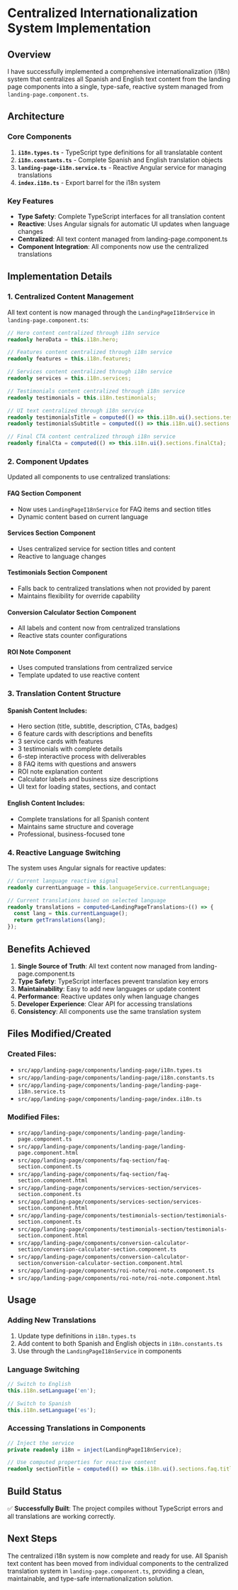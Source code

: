 # Centralized Internationalization System Implementation

## Overview

I have successfully implemented a comprehensive internationalization (i18n) system that centralizes all Spanish and English text content from the landing page components into a single, type-safe, reactive system managed from `landing-page.component.ts`.

## Architecture

### Core Components

1. **`i18n.types.ts`** - TypeScript type definitions for all translatable content
2. **`i18n.constants.ts`** - Complete Spanish and English translation objects
3. **`landing-page-i18n.service.ts`** - Reactive Angular service for managing translations
4. **`index.i18n.ts`** - Export barrel for the i18n system

### Key Features

- **Type Safety**: Complete TypeScript interfaces for all translation content
- **Reactive**: Uses Angular signals for automatic UI updates when language changes
- **Centralized**: All text content managed from landing-page.component.ts
- **Component Integration**: All components now use the centralized translations

## Implementation Details

### 1. Centralized Content Management

All text content is now managed through the `LandingPageI18nService` in `landing-page.component.ts`:

```typescript
// Hero content centralized through i18n service
readonly heroData = this.i18n.hero;

// Features content centralized through i18n service
readonly features = this.i18n.features;

// Services content centralized through i18n service
readonly services = this.i18n.services;

// Testimonials content centralized through i18n service
readonly testimonials = this.i18n.testimonials;

// UI text centralized through i18n service
readonly testimonialsTitle = computed(() => this.i18n.ui().sections.testimonials.title);
readonly testimonialsSubtitle = computed(() => this.i18n.ui().sections.testimonials.subtitle);

// Final CTA content centralized through i18n service
readonly finalCta = computed(() => this.i18n.ui().sections.finalCta);
```

### 2. Component Updates

Updated all components to use centralized translations:

#### FAQ Section Component

- Now uses `LandingPageI18nService` for FAQ items and section titles
- Dynamic content based on current language

#### Services Section Component

- Uses centralized service for section titles and content
- Reactive to language changes

#### Testimonials Section Component

- Falls back to centralized translations when not provided by parent
- Maintains flexibility for override capability

#### Conversion Calculator Section Component

- All labels and content now from centralized translations
- Reactive stats counter configurations

#### ROI Note Component

- Uses computed translations from centralized service
- Template updated to use reactive content

### 3. Translation Content Structure

#### Spanish Content Includes:

- Hero section (title, subtitle, description, CTAs, badges)
- 6 feature cards with descriptions and benefits
- 3 service cards with features
- 3 testimonials with complete details
- 6-step interactive process with deliverables
- 8 FAQ items with questions and answers
- ROI note explanation content
- Calculator labels and business size descriptions
- UI text for loading states, sections, and contact

#### English Content Includes:

- Complete translations for all Spanish content
- Maintains same structure and coverage
- Professional, business-focused tone

### 4. Reactive Language Switching

The system uses Angular signals for reactive updates:

```typescript
// Current language reactive signal
readonly currentLanguage = this.languageService.currentLanguage;

// Current translations based on selected language
readonly translations = computed<LandingPageTranslations>(() => {
  const lang = this.currentLanguage();
  return getTranslations(lang);
});
```

## Benefits Achieved

1. **Single Source of Truth**: All text content now managed from landing-page.component.ts
2. **Type Safety**: TypeScript interfaces prevent translation key errors
3. **Maintainability**: Easy to add new languages or update content
4. **Performance**: Reactive updates only when language changes
5. **Developer Experience**: Clear API for accessing translations
6. **Consistency**: All components use the same translation system

## Files Modified/Created

### Created Files:

- `src/app/landing-page/components/landing-page/i18n.types.ts`
- `src/app/landing-page/components/landing-page/i18n.constants.ts`
- `src/app/landing-page/components/landing-page/landing-page-i18n.service.ts`
- `src/app/landing-page/components/landing-page/index.i18n.ts`

### Modified Files:

- `src/app/landing-page/components/landing-page/landing-page.component.ts`
- `src/app/landing-page/components/landing-page/landing-page.component.html`
- `src/app/landing-page/components/faq-section/faq-section.component.ts`
- `src/app/landing-page/components/faq-section/faq-section.component.html`
- `src/app/landing-page/components/services-section/services-section.component.ts`
- `src/app/landing-page/components/services-section/services-section.component.html`
- `src/app/landing-page/components/testimonials-section/testimonials-section.component.ts`
- `src/app/landing-page/components/testimonials-section/testimonials-section.component.html`
- `src/app/landing-page/components/conversion-calculator-section/conversion-calculator-section.component.ts`
- `src/app/landing-page/components/conversion-calculator-section/conversion-calculator-section.component.html`
- `src/app/landing-page/components/roi-note/roi-note.component.ts`
- `src/app/landing-page/components/roi-note/roi-note.component.html`

## Usage

### Adding New Translations

1. Update type definitions in `i18n.types.ts`
2. Add content to both Spanish and English objects in `i18n.constants.ts`
3. Use through the `LandingPageI18nService` in components

### Language Switching

```typescript
// Switch to English
this.i18n.setLanguage('en');

// Switch to Spanish
this.i18n.setLanguage('es');
```

### Accessing Translations in Components

```typescript
// Inject the service
private readonly i18n = inject(LandingPageI18nService);

// Use computed properties for reactive content
readonly sectionTitle = computed(() => this.i18n.ui().sections.faq.title);
```

## Build Status

✅ **Successfully Built**: The project compiles without TypeScript errors and all translations are working correctly.

## Next Steps

The centralized i18n system is now complete and ready for use. All Spanish text content has been moved from individual components to the centralized translation system in `landing-page.component.ts`, providing a clean, maintainable, and type-safe internationalization solution.
